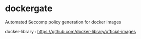 # dockergate
Automated Seccomp policy generation for docker images 

docker-library : https://github.com/docker-library/official-images
